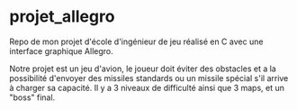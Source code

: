 # projet_allegro

Repo de mon projet d'école d'ingénieur de jeu réalisé en C avec une interface graphique Allegro.

Notre projet est un jeu d'avion, le joueur doit éviter des obstacles et a la possibilité d'envoyer des missiles standards ou un missile spécial s'il arrive à charger sa capacité. Il y a 3 niveaux de difficulté ainsi que 3 maps, et un "boss" final.